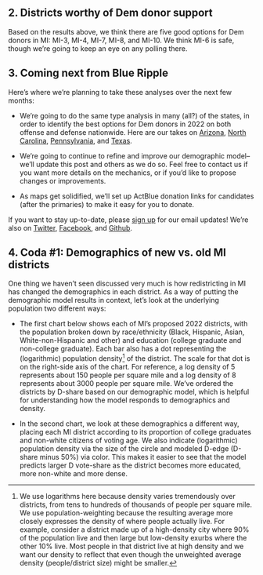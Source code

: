 ## 2. Districts worthy of Dem donor support
Based on the results above, we think there are five good options
for Dem donors in MI: MI-3, MI-4, MI-7, MI-8, and MI-10.
We think MI-6 is safe, though we’re going to keep an eye on any polling there.

## 3.	Coming next from Blue Ripple

Here’s where we’re planning to take these analyses over the next few months:

- We’re going to do the same type analysis in many (all?) of the states,
in order to identify the best options for Dem donors in 2022 on both
offense and defense nationwide. Here are our takes on
[Arizona][AZPost],
[North Carolina][NCPost],
[Pennsylvania][PAPost],
and [Texas][TXPost].

- We’re going to continue to refine and improve our demographic model–we’ll
update this post and others as we do so. Feel free to contact us if you want
more details on the mechanics, or if you’d like to propose changes or improvements.
- As maps get solidified, we’ll set up ActBlue donation links for candidates
(after the primaries) to make it easy for you to donate.

If you want to stay up-to-date, please [sign up][email] for our email updates!
We’re also on [Twitter][Twitter], [Facebook][Facebook],
and [Github][Github].

[AZPost]: https://blueripple.github.io/research/NewMaps/AZ_Congressional/post.html
[MIPost]: https://blueripple.github.io/research/NewMaps/MI_Congressional/post.html
[NCPost]: https://blueripple.github.io/research/NewMaps/NC_Congressional/post.html
[PAPost]: https://blueripple.github.io/research/NewMaps/PA_Congressional/post.html
[TXPost]: https://blueripple.github.io/research/NewMaps/TX_Congressional/post.html

[Twitter]: https://twitter.com/BlueRipplePol
[Facebook]: https://www.facebook.com/blueripplepolitics
[Github]: https://github.com/blueripple
[Email]: http://eepurl.com/gzmeQ5

## 4. Coda #1: Demographics of new vs. old MI districts
One thing we haven’t seen discussed very much is how redistricting in MI
has changed the demographics in each district. As a way of putting the
demographic model results in context, let’s look at the underlying
population two different ways:

- The first chart below shows each of MI’s proposed 2022 districts,
with the population broken down by race/ethnicity (Black, Hispanic, Asian,
White-non-Hispanic and other) and education (college graduate and
non-college graduate).
Each bar also has a dot representing the (logarithmic) population density[^popDens]
of the district.
The scale for that dot is on the right-side axis of the chart.
For reference, a log density of 5 represents about 150 people per square mile and a
log density of 8 represents about 3000 people per square mile.
We’ve ordered the districts by D-share based on our demographic model,
which is helpful for understanding how the model responds to demographics and density.

- In the second chart, we look at these demographics a different way,
placing each MI district according to its proportion of college graduates
and non-white citizens of voting age. We also indicate (logarithmic)
population density via the size of the circle and modeled D-edge (D-share minus 50%)
via color. This makes it easier to see that the model predicts larger D vote-share
as the district becomes more educated, more non-white and more dense.

[^popDens]: We use logarithms here because
density varies tremendously over districts, from tens to hundreds of thousands of people per square mile.
We use population-weighting because the resulting average more closely expresses
the density of where people actually live.  For example, consider a district made up of a high-density
city where 90% of the population live and then large but low-density exurbs where the other 10% live.
Most people in that district live at high density and we want our density to reflect that even though
the unweighted average density (people/district size) might be smaller.

